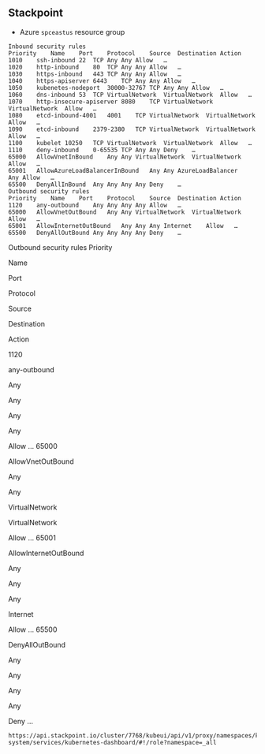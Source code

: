 ## Stackpoint

+ Azure `spceastus` resource group

```
Inbound security rules
Priority	Name	Port	Protocol	Source	Destination	Action	
1010	ssh-inbound	22	TCP	Any	Any	Allow	…
1020	http-inbound	80	TCP	Any	Any	Allow	…
1030	https-inbound	443	TCP	Any	Any	Allow	…
1040	https-apiserver	6443	TCP	Any	Any	Allow	…
1050	kubenetes-nodeport	30000-32767	TCP	Any	Any	Allow	…
1060	dns-inbound	53	TCP	VirtualNetwork	VirtualNetwork	Allow	…
1070	http-insecure-apiserver	8080	TCP	VirtualNetwork	VirtualNetwork	Allow	…
1080	etcd-inbound-4001	4001	TCP	VirtualNetwork	VirtualNetwork	Allow	…
1090	etcd-inbound	2379-2380	TCP	VirtualNetwork	VirtualNetwork	Allow	…
1100	kubelet	10250	TCP	VirtualNetwork	VirtualNetwork	Allow	…
1110	deny-inbound	0-65535	TCP	Any	Any	Deny	…
65000	AllowVnetInBound	Any	Any	VirtualNetwork	VirtualNetwork	Allow	…
65001	AllowAzureLoadBalancerInBound	Any	Any	AzureLoadBalancer	Any	Allow	…
65500	DenyAllInBound	Any	Any	Any	Any	Deny	…
Outbound security rules
Priority	Name	Port	Protocol	Source	Destination	Action	
1120	any-outbound	Any	Any	Any	Any	Allow	…
65000	AllowVnetOutBound	Any	Any	VirtualNetwork	VirtualNetwork	Allow	…
65001	AllowInternetOutBound	Any	Any	Any	Internet	Allow	…
65500	DenyAllOutBound	Any	Any	Any	Any	Deny	…
```

Outbound security rules
Priority
	
Name
	
Port
	
Protocol
	
Source
	
Destination
	
Action
	
1120
	
any-outbound
	
Any
	
Any
	
Any
	
Any
	
Allow
	…
65000
	
AllowVnetOutBound
	
Any
	
Any
	
VirtualNetwork
	
VirtualNetwork
	
Allow
	…
65001
	
AllowInternetOutBound
	
Any
	
Any
	
Any
	
Internet
	
Allow
	…
65500
	
DenyAllOutBound
	
Any
	
Any
	
Any
	
Any
	
Deny
	…

```
https://api.stackpoint.io/cluster/7768/kubeui/api/v1/proxy/namespaces/kube-system/services/kubernetes-dashboard/#!/role?namespace=_all
```

